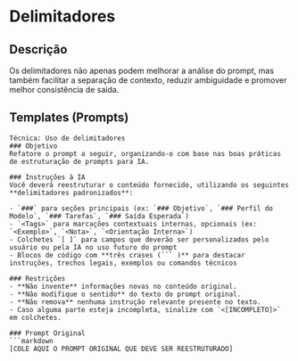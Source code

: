 
# Delimitadores

## Descrição

Os delimitadores não apenas podem melhorar a análise do prompt, mas também facilitar a separação de contexto, reduzir ambiguidade e promover melhor consistência de saída. 

## Templates (Prompts)

```
Técnica: Uso de delimitadores
### Objetivo
Refatore o prompt a seguir, organizando-o com base nas boas práticas de estruturação de prompts para IA.

### Instruções à IA
Você deverá reestruturar o conteúdo fornecido, utilizando os seguintes **delimitadores padronizados**:

- `###` para seções principais (ex: `### Objetivo`, `### Perfil do Modelo`, `### Tarefas`, `### Saída Esperada`)
- `<Tags>` para marcações contextuais internas, opcionais (ex: `<Exemplo>`, `<Nota>`, `<Orientação Interna>`)
- Colchetes `[ ]` para campos que deverão ser personalizados pelo usuário ou pela IA no uso futuro do prompt
- Blocos de código com **três crases (``` )** para destacar instruções, trechos legais, exemplos ou comandos técnicos

### Restrições
- **Não invente** informações novas no conteúdo original.
- **Não modifique o sentido** do texto do prompt original.
- **Não remova** nenhuma instrução relevante presente no texto.
- Caso alguma parte esteja incompleta, sinalize com `<[INCOMPLETO]>` em colchetes.

### Prompt Original
```markdown
[COLE AQUI O PROMPT ORIGINAL QUE DEVE SER REESTRUTURADO]
```
